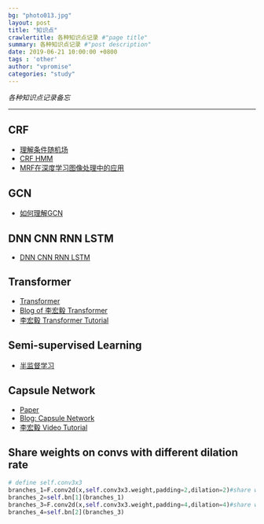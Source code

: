 ```yaml
---
bg: "photo013.jpg"
layout: post
title: "知识点"
crawlertitle: 各种知识点记录 #"page title"
summary: 各种知识点记录 #"post description"
date: 2019-06-21 10:00:00 +0800
tags : 'other'
author: "vpromise"
categories: "study"
---
```


*各种知识点记录备忘* 

---
## CRF
- [理解条件随机场](https://www.jianshu.com/p/55755fc649b1)
- [CRF HMM](https://www.zhihu.com/question/35866596/answer/236886066)
- [MRF在深度学习图像处理中的应用](https://zhuanlan.zhihu.com/p/38343732)

## GCN
- [如何理解GCN](https://www.zhihu.com/question/54504471/answer/630639025)

## DNN CNN RNN LSTM
- [DNN CNN RNN LSTM](https://www.zhihu.com/question/34681168)

## Transformer
- [Transformer](https://zhuanlan.zhihu.com/p/308301901)
- [Blog of 李宏毅 Transformer](https://hackmd.io/@shaoeChen/rJlRfP7mL)
- [李宏毅 Transformer Tutorial](https://www.youtube.com/watch?v=ugWDIIOHtPA)

## Semi-supervised Learning
- [半监督学习](https://www.cnblogs.com/wuliytTaotao/p/12825797.html)

## Capsule Network
- [Paper](https://arxiv.org/pdf/1710.09829.pdf )
- [Blog: Capsule Network](https://www.cnblogs.com/wangxiaocvpr/p/7884454.html)
- [李宏毅 Video Tutorial](www.youtube.com/watch?v=UhGWH3hb3Hk)

## Share weights on convs with different dilation rate
```python
# define self.conv3x3
branches_1=F.conv2d(x,self.conv3x3.weight,padding=2,dilation=2)#share weight
branches_2=self.bn[1](branches_1)
branches_3=F.conv2d(x,self.conv3x3.weight,padding=4,dilation=4)#share weight
branches_4=self.bn[2](branches_3)
```